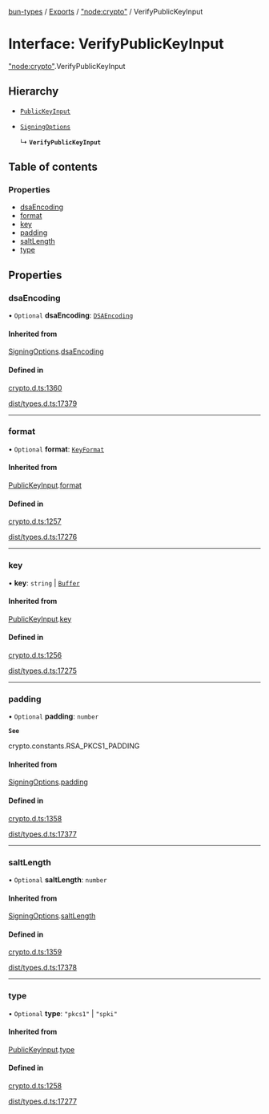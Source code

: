 [bun-types](https://github.com/oven-sh/bun-types/blob/master/api-docs/README.md) / [Exports](https://github.com/oven-sh/bun-types/blob/master/api-docs/modules.md) / ["node:crypto"](https://github.com/oven-sh/bun-types/blob/master/api-docs/modules/node_crypto_.md) / VerifyPublicKeyInput

# Interface: VerifyPublicKeyInput

["node:crypto"](https://github.com/oven-sh/bun-types/blob/master/api-docs/modules/node_crypto_.md).VerifyPublicKeyInput

## Hierarchy

- [`PublicKeyInput`](https://github.com/oven-sh/bun-types/blob/master/api-docs/interfaces/crypto_.PublicKeyInput.md)

- [`SigningOptions`](https://github.com/oven-sh/bun-types/blob/master/api-docs/interfaces/crypto_.SigningOptions.md)

  ↳ **`VerifyPublicKeyInput`**

## Table of contents

### Properties

- [dsaEncoding](https://github.com/oven-sh/bun-types/blob/master/api-docs/interfaces/node_crypto_.VerifyPublicKeyInput.md#dsaencoding)
- [format](https://github.com/oven-sh/bun-types/blob/master/api-docs/interfaces/node_crypto_.VerifyPublicKeyInput.md#format)
- [key](https://github.com/oven-sh/bun-types/blob/master/api-docs/interfaces/node_crypto_.VerifyPublicKeyInput.md#key)
- [padding](https://github.com/oven-sh/bun-types/blob/master/api-docs/interfaces/node_crypto_.VerifyPublicKeyInput.md#padding)
- [saltLength](https://github.com/oven-sh/bun-types/blob/master/api-docs/interfaces/node_crypto_.VerifyPublicKeyInput.md#saltlength)
- [type](https://github.com/oven-sh/bun-types/blob/master/api-docs/interfaces/node_crypto_.VerifyPublicKeyInput.md#type)

## Properties

### dsaEncoding

• `Optional` **dsaEncoding**: [`DSAEncoding`](https://github.com/oven-sh/bun-types/blob/master/api-docs/modules/crypto_.md#dsaencoding)

#### Inherited from

[SigningOptions](https://github.com/oven-sh/bun-types/blob/master/api-docs/interfaces/crypto_.SigningOptions.md).[dsaEncoding](https://github.com/oven-sh/bun-types/blob/master/api-docs/interfaces/crypto_.SigningOptions.md#dsaencoding)

#### Defined in

[crypto.d.ts:1360](https://github.com/valgaze/bun-types/blob/6f8dbf8/crypto.d.ts#L1360)

[dist/types.d.ts:17379](https://github.com/valgaze/bun-types/blob/6f8dbf8/dist/types.d.ts#L17379)

___

### format

• `Optional` **format**: [`KeyFormat`](https://github.com/oven-sh/bun-types/blob/master/api-docs/modules/crypto_.md#keyformat)

#### Inherited from

[PublicKeyInput](https://github.com/oven-sh/bun-types/blob/master/api-docs/interfaces/crypto_.PublicKeyInput.md).[format](https://github.com/oven-sh/bun-types/blob/master/api-docs/interfaces/crypto_.PublicKeyInput.md#format)

#### Defined in

[crypto.d.ts:1257](https://github.com/valgaze/bun-types/blob/6f8dbf8/crypto.d.ts#L1257)

[dist/types.d.ts:17276](https://github.com/valgaze/bun-types/blob/6f8dbf8/dist/types.d.ts#L17276)

___

### key

• **key**: `string` \| [`Buffer`](https://github.com/oven-sh/bun-types/blob/master/api-docs/modules/buffer_.md#buffer)

#### Inherited from

[PublicKeyInput](https://github.com/oven-sh/bun-types/blob/master/api-docs/interfaces/crypto_.PublicKeyInput.md).[key](https://github.com/oven-sh/bun-types/blob/master/api-docs/interfaces/crypto_.PublicKeyInput.md#key)

#### Defined in

[crypto.d.ts:1256](https://github.com/valgaze/bun-types/blob/6f8dbf8/crypto.d.ts#L1256)

[dist/types.d.ts:17275](https://github.com/valgaze/bun-types/blob/6f8dbf8/dist/types.d.ts#L17275)

___

### padding

• `Optional` **padding**: `number`

**`See`**

crypto.constants.RSA_PKCS1_PADDING

#### Inherited from

[SigningOptions](https://github.com/oven-sh/bun-types/blob/master/api-docs/interfaces/crypto_.SigningOptions.md).[padding](https://github.com/oven-sh/bun-types/blob/master/api-docs/interfaces/crypto_.SigningOptions.md#padding)

#### Defined in

[crypto.d.ts:1358](https://github.com/valgaze/bun-types/blob/6f8dbf8/crypto.d.ts#L1358)

[dist/types.d.ts:17377](https://github.com/valgaze/bun-types/blob/6f8dbf8/dist/types.d.ts#L17377)

___

### saltLength

• `Optional` **saltLength**: `number`

#### Inherited from

[SigningOptions](https://github.com/oven-sh/bun-types/blob/master/api-docs/interfaces/crypto_.SigningOptions.md).[saltLength](https://github.com/oven-sh/bun-types/blob/master/api-docs/interfaces/crypto_.SigningOptions.md#saltlength)

#### Defined in

[crypto.d.ts:1359](https://github.com/valgaze/bun-types/blob/6f8dbf8/crypto.d.ts#L1359)

[dist/types.d.ts:17378](https://github.com/valgaze/bun-types/blob/6f8dbf8/dist/types.d.ts#L17378)

___

### type

• `Optional` **type**: ``"pkcs1"`` \| ``"spki"``

#### Inherited from

[PublicKeyInput](https://github.com/oven-sh/bun-types/blob/master/api-docs/interfaces/crypto_.PublicKeyInput.md).[type](https://github.com/oven-sh/bun-types/blob/master/api-docs/interfaces/crypto_.PublicKeyInput.md#type)

#### Defined in

[crypto.d.ts:1258](https://github.com/valgaze/bun-types/blob/6f8dbf8/crypto.d.ts#L1258)

[dist/types.d.ts:17277](https://github.com/valgaze/bun-types/blob/6f8dbf8/dist/types.d.ts#L17277)
